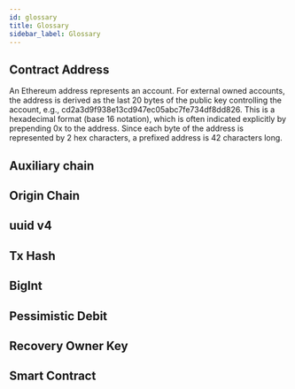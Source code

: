 ```yaml
---
id: glossary
title: Glossary
sidebar_label: Glossary
---
```


## Contract Address

An Ethereum address represents an account. For external owned accounts, the address is derived as the last 20 bytes of the public key controlling the account, e.g., cd2a3d9f938e13cd947ec05abc7fe734df8dd826. This is a hexadecimal format (base 16 notation), which is often indicated explicitly by prepending 0x to the address. Since each byte of the address is represented by 2 hex characters, a prefixed address is 42 characters long.


## Auxiliary chain


## Origin Chain

## uuid v4


## Tx Hash


## BigInt


## Pessimistic Debit


## Recovery Owner Key

## Smart Contract
